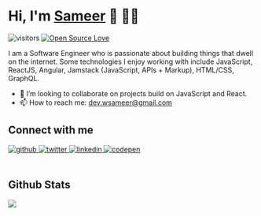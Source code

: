 # Hi, I'm [Sameer](https://wsameer.github.io/v1/) 👋 👨‍💻

![visitors](https://visitor-badge.laobi.icu/badge?page_id=wsameer.wsameer) [![Open Source Love](https://badges.frapsoft.com/os/v1/open-source.svg?v=102)](https://github.com/wsameer)

I am a Software Engineer who is passionate about building things that dwell on the internet. Some technologies I enjoy working with include JavaScript, ReactJS, Angular, Jamstack (JavaScript, APIs + Markup), HTML/CSS, GraphQL.

- 👯 I’m looking to collaborate on projects build on JavaScript and React.
- 📫 How to reach me: [dev.wsameer@gmail.com](mailto:dev.wsameer@gmail.com)


## Connect with me  
<div align="left">
<a href="https://github.com/wsameer" target="_blank">
<img src=https://img.shields.io/badge/github-%2324292e.svg?&style=for-the-badge&logo=github&logoColor=white alt=github style="margin-bottom: 5px;" />
</a>
<a href="https://twitter.com/SameerWaskar" target="_blank">
<img src=https://img.shields.io/badge/twitter-%2300acee.svg?&style=for-the-badge&logo=twitter&logoColor=white alt=twitter style="margin-bottom: 5px;" />
</a>
<a href="https://linkedin.com/in/wsameer" target="_blank">
<img src=https://img.shields.io/badge/linkedin-%231E77B5.svg?&style=for-the-badge&logo=linkedin&logoColor=white alt=linkedin style="margin-bottom: 5px;" />
</a>
<a href="https://codepen.com/https://codepen.io/wsameer" target="_blank">
<img src=https://img.shields.io/badge/codepen-%23131417.svg?&style=for-the-badge&logo=codepen&logoColor=white alt=codepen style="margin-bottom: 5px;" />
</a>  
</div>  

<br />

## Github Stats  
<div align="left"><img src="https://github-readme-stats.vercel.app/api?username=wsameer&show_icons=true&count_private=true&hide_border=true" align="center" /></div>  
